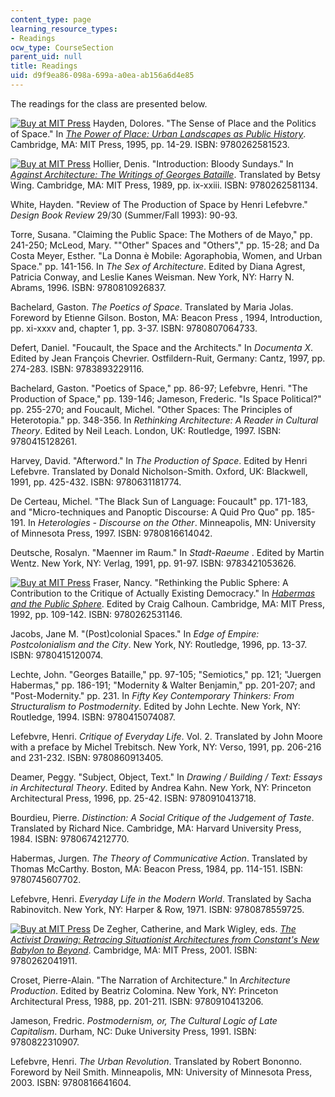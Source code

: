 ```yaml
---
content_type: page
learning_resource_types:
- Readings
ocw_type: CourseSection
parent_uid: null
title: Readings
uid: d9f9ea86-098a-699a-a0ea-ab156a6d4e85
---
```


The readings for the class are presented below.

[![Buy at MIT Press](/images/mp_logo.gif)](https://mitpress.mit.edu/9780262581523) Hayden, Dolores. "The Sense of Place and the Politics of Space." In [_The Power of Place: Urban Landscapes as Public History_](https://mitpress.mit.edu/9780262581523). Cambridge, MA: MIT Press, 1995, pp. 14-29. ISBN: 9780262581523.

[![Buy at MIT Press](/images/mp_logo.gif)](https://mitpress.mit.edu/9780262581134) Hollier, Denis. "Introduction: Bloody Sundays." In [_Against Architecture: The Writings of Georges Bataille_](https://mitpress.mit.edu/9780262581134). Translated by Betsy Wing. Cambridge, MA: MIT Press, 1989, pp. ix-xxiii. ISBN: 9780262581134.

White, Hayden. "Review of The Production of Space by Henri Lefebvre." _Design Book Review_ 29/30 (Summer/Fall 1993): 90-93.

Torre, Susana. "Claiming the Public Space: The Mothers of de Mayo," pp. 241-250; McLeod, Mary. ""Other" Spaces and "Others"," pp. 15-28; and Da Costa Meyer, Esther. "La Donna è Mobile: Agoraphobia, Women, and Urban Space." pp. 141-156. In _The Sex of Architecture_. Edited by Diana Agrest, Patricia Conway, and Leslie Kanes Weisman. New York, NY: Harry N. Abrams, 1996. ISBN: 9780810926837.

Bachelard, Gaston. _The Poetics of Space_. Translated by Maria Jolas. Foreword by Etienne Gilson. Boston, MA: Beacon Press , 1994, Introduction, pp. xi-xxxv and, chapter 1, pp. 3-37. ISBN: 9780807064733.

Defert, Daniel. "Foucault, the Space and the Architects." In _Documenta X_. Edited by Jean François Chevrier. Ostfildern-Ruit, Germany: Cantz, 1997, pp. 274-283. ISBN: 9783893229116.

Bachelard, Gaston. "Poetics of Space," pp. 86-97; Lefebvre, Henri. "The Production of Space," pp. 139-146; Jameson, Frederic. "Is Space Political?" pp. 255-270; and Foucault, Michel. "Other Spaces: The Principles of Heterotopia." pp. 348-356. In _Rethinking Architecture: A Reader in Cultural Theory_. Edited by Neil Leach. London, UK: Routledge, 1997. ISBN: 9780415128261.

Harvey, David. "Afterword." In _The Production of Space_. Edited by Henri Lefebvre. Translated by Donald Nicholson-Smith. Oxford, UK: Blackwell, 1991, pp. 425-432. ISBN: 9780631181774.

De Certeau, Michel. "The Black Sun of Language: Foucault" pp. 171-183, and "Micro-techniques and Panoptic Discourse: A Quid Pro Quo" pp. 185-191. In _Heterologies - Discourse on the Other_. Minneapolis, MN: University of Minnesota Press, 1997. ISBN: 9780816614042.

Deutsche, Rosalyn. "Maenner im Raum." In _Stadt-Raeume_ . Edited by Martin Wentz. New York, NY: Verlag, 1991, pp. 91-97. ISBN: 9783421053626.

[![Buy at MIT Press](/images/mp_logo.gif)](https://mitpress.mit.edu/9780262531146) Fraser, Nancy. "Rethinking the Public Sphere: A Contribution to the Critique of Actually Existing Democracy." In [_Habermas and the Public Sphere_](https://mitpress.mit.edu/9780262531146). Edited by Craig Calhoun. Cambridge, MA: MIT Press, 1992, pp. 109-142. ISBN: 9780262531146.

Jacobs, Jane M. "(Post)colonial Spaces." In _Edge of Empire: Postcolonialism and the City_. New York, NY: Routledge, 1996, pp. 13-37. ISBN: 9780415120074.

Lechte, John. "Georges Bataille," pp. 97-105; "Semiotics," pp. 121; "Juergen Habermas," pp. 186-191; "Modernity & Walter Benjamin," pp. 201-207; and "Post-Modernity." pp. 231. In _Fifty Key Contemporary Thinkers: From Structuralism to Postmodernity_. Edited by John Lechte. New York, NY: Routledge, 1994. ISBN: 9780415074087.

Lefebvre, Henri. _Critique of Everyday Life_. Vol. 2. Translated by John Moore with a preface by Michel Trebitsch. New York, NY: Verso, 1991, pp. 206-216 and 231-232. ISBN: 9780860913405.

Deamer, Peggy. "Subject, Object, Text." In _Drawing / Building / Text: Essays in Architectural Theory_. Edited by Andrea Kahn. New York, NY: Princeton Architectural Press, 1996, pp. 25-42. ISBN: 9780910413718.

Bourdieu, Pierre. _Distinction: A Social Critique of the Judgement of Taste_. Translated by Richard Nice. Cambridge, MA: Harvard University Press, 1984. ISBN: 9780674212770.

Habermas, Jurgen. _The Theory of Communicative Action_. Translated by Thomas McCarthy. Boston, MA: Beacon Press, 1984, pp. 114-151. ISBN: 9780745607702.

Lefebvre, Henri. _Everyday Life in the Modern World_. Translated by Sacha Rabinovitch. New York, NY: Harper & Row, 1971. ISBN: 9780878559725.

[![Buy at MIT Press](/images/mp_logo.gif)](https://mitpress.mit.edu/9780262041911) De Zegher, Catherine, and Mark Wigley, eds. [_The Activist Drawing: Retracing Situationist Architectures from Constant's New Babylon to Beyond_](https://mitpress.mit.edu/9780262041911). Cambridge, MA: MIT Press, 2001. ISBN: 9780262041911.

Croset, Pierre-Alain. "The Narration of Architecture." In _Architecture Production_. Edited by Beatriz Colomina. New York, NY: Princeton Architectural Press, 1988, pp. 201-211. ISBN: 9780910413206.

Jameson, Fredric. _Postmodernism, or, The Cultural Logic of Late Capitalism_. Durham, NC: Duke University Press, 1991. ISBN: 9780822310907.

Lefebvre, Henri. _The Urban Revolution_. Translated by Robert Bononno. Foreword by Neil Smith. Minneapolis, MN: University of Minnesota Press, 2003. ISBN: 9780816641604.